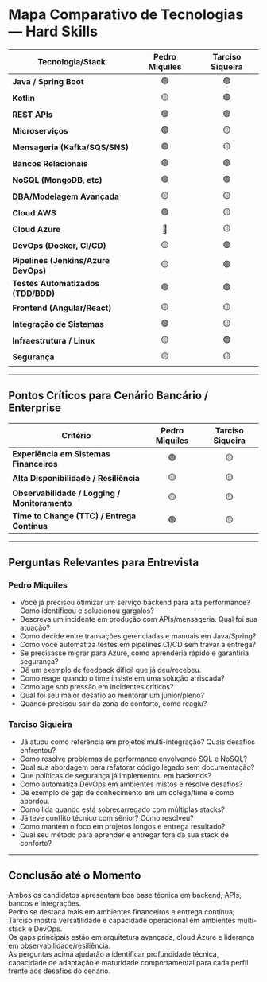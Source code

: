 # Mapa Comparativo de Tecnologias — Hard Skills

| Tecnologia/Stack                       | Pedro Miquiles | Tarciso Siqueira |
|----------------------------------------|:--------------:|:----------------:|
| **Java / Spring Boot**                 | 🟢             | 🟢               |
| **Kotlin**                             | 🟡             | 🟢               |
| **REST APIs**                          | 🟢             | 🟢               |
| **Microserviços**                      | 🟢             | 🟡               |
| **Mensageria (Kafka/SQS/SNS)**         | 🟢             | 🟡               |
| **Bancos Relacionais**                 | 🟢             | 🟢               |
| **NoSQL (MongoDB, etc)**               | 🟢             | 🟢               |
| **DBA/Modelagem Avançada**             | 🟡             | 🟡               |
| **Cloud AWS**                          | 🟢             | 🟡               |
| **Cloud Azure**                        | 🔴             | 🟡               |
| **DevOps (Docker, CI/CD)**             | 🟡             | 🟢               |
| **Pipelines (Jenkins/Azure DevOps)**   | 🟡             | 🟢               |
| **Testes Automatizados (TDD/BDD)**     | 🟢             | 🟢               |
| **Frontend (Angular/React)**           | 🟡             | 🟡               |
| **Integração de Sistemas**             | 🟢             | 🟡               |
| **Infraestrutura / Linux**             | 🟡             | 🟢               |
| **Segurança**                          | 🟡             | 🟡               |

---

## Pontos Críticos para Cenário Bancário / Enterprise

| Critério                                      | Pedro Miquiles | Tarciso Siqueira |
|-----------------------------------------------|:--------------:|:----------------:|
| **Experiência em Sistemas Financeiros**       | 🟢             | 🟡               |
| **Alta Disponibilidade / Resiliência**        | 🟡             | 🟡               |
| **Observabilidade / Logging / Monitoramento** | 🟡             | 🟡               |
| **Time to Change (TTC) / Entrega Contínua**   | 🟢             | 🟡               |

---

## Perguntas Relevantes para Entrevista

### **Pedro Miquiles**
- Você já precisou otimizar um serviço backend para alta performance? Como identificou e solucionou gargalos?
- Descreva um incidente em produção com APIs/mensageria. Qual foi sua atuação?
- Como decide entre transações gerenciadas e manuais em Java/Spring?
- Como você automatiza testes em pipelines CI/CD sem travar a entrega?
- Se precisasse migrar para Azure, como aprenderia rápido e garantiria segurança?
- Dê um exemplo de feedback difícil que já deu/recebeu.
- Como reage quando o time insiste em uma solução arriscada?
- Como age sob pressão em incidentes críticos?
- Qual foi seu maior desafio ao mentorar um júnior/pleno?
- Quando precisou sair da zona de conforto, como reagiu?

### **Tarciso Siqueira**
- Já atuou como referência em projetos multi-integração? Quais desafios enfrentou?
- Como resolve problemas de performance envolvendo SQL e NoSQL?
- Qual sua abordagem para refatorar código legado sem documentação?
- Que políticas de segurança já implementou em backends?
- Como automatiza DevOps em ambientes mistos e resolve desafios?
- Dê exemplo de gap de conhecimento em um colega/time e como abordou.
- Como lida quando está sobrecarregado com múltiplas stacks?
- Já teve conflito técnico com sênior? Como resolveu?
- Como mantém o foco em projetos longos e entrega resultado?
- Qual seu método para aprender e entregar fora da sua stack de conforto?

---

## Conclusão até o Momento

Ambos os candidatos apresentam boa base técnica em backend, APIs, bancos e integrações.  
Pedro se destaca mais em ambientes financeiros e entrega contínua; Tarciso mostra versatilidade e capacidade operacional em ambientes multi-stack e DevOps.  
Os gaps principais estão em arquitetura avançada, cloud Azure e liderança em observabilidade/resiliência.  
As perguntas acima ajudarão a identificar profundidade técnica, capacidade de adaptação e maturidade comportamental para cada perfil frente aos desafios do cenário.

